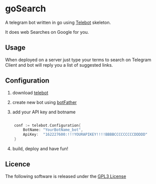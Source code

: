 # goSearch 

A telegram bot written in go using [Telebot](https://github.com/cortinico/telebot) skeleton.

It does web Searches on Google for you.

## Usage

When deployed on a server just type your terms to search on Telegram Client and bot will reply you 
a list of suggested links.

## Configuration

1) download [telebot](https://github.com/cortinico/telebot)

2) create new bot using [botFather](https://telegram.me/BotFather)

3) add your API key and botname

```go

	conf := telebot.Configuration{
		BotName: "YourBotName_bot",
		ApiKey:  "162227600:!!!YOURAPIKEY!!!!BBBBCCCCCCCCCDDDDD"
	}

```

4) build, deploy and have fun! 

## Licence

The following software is released under the [GPL3 License](https://github.com/GianniGM/goSearch/blob/master/LICENSE)